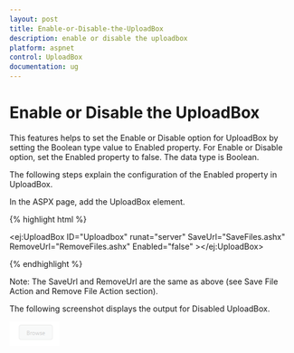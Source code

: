 ```yaml
---
layout: post
title: Enable-or-Disable-the-UploadBox
description: enable or disable the uploadbox 
platform: aspnet
control: UploadBox
documentation: ug
---
```


# Enable or Disable the UploadBox 

This features helps to set the Enable or Disable option for UploadBox by setting the Boolean type value to Enabled property. For Enable or Disable option, set the Enabled property to false. The data type is Boolean.

The following steps explain the configuration of the Enabled property in UploadBox. 

In the ASPX page, add the UploadBox element.

{% highlight html %}



<ej:UploadBox ID="Uploadbox" runat="server" SaveUrl="SaveFiles.ashx" RemoveUrl="RemoveFiles.ashx" Enabled="false" ></ej:UploadBox>





{% endhighlight %}

Note: The SaveUrl and RemoveUrl are the same as above (see Save File Action and Remove File Action section).

The following screenshot displays the output for Disabled UploadBox.

![](Enable-or-Disable-the-UploadBox_images/Enable-or-Disable-the-UploadBox_img1.png)



